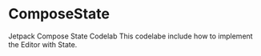 # ComposeState
Jetpack Compose State Codelab
This codelabe include how to implement the Editor with State.
